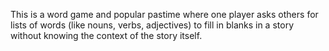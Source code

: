 This is a word game and popular pastime where one player asks others for lists of words (like nouns, verbs, adjectives) to fill in blanks in a story without knowing the context of the story itself.
